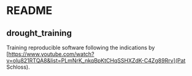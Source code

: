 # README
## drought_training

Training reproducible software following the indications by [https://www.youtube.com/watch?v=olu821RTQA8&list=PLmNrK_nkqBpKtCHqSSHXZdK-C4Zg89Rrv](Pat Schloss). 